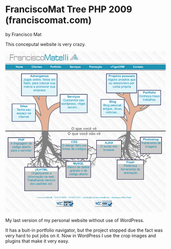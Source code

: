 # FranciscoMat Tree PHP 2009 (franciscomat.com)
by Francisco Mat

This conceputal website is very crazy.

![FranciscoMat Tree PHP 2009](2018-06-14-15-franciscomat-php-2010.png)

My last version of my personal website without use of WordPress.

It has a buit-in portfolio navigator, but the project stopped due the fact was very hard to put jobs on it. Now in WordPress I use the crop images and plugins that make it very easy.